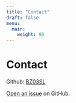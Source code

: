 ```yaml
---
title: "Contact"
draft: false
menu:
  main:
    weight: 90
---
```


# Contact

Github: [BZ03SL](https://github.com/BZ03SL)

[Open an issue](https://github.com/BZ03SL/hugo-mock-landing-page-autodeployed/issues/new) on GitHub.
